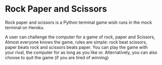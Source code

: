 # Rock Paper and Scissors
Rock paper and scissors is a Python terminal game wish runs in the mock terminal on Heroku.

A user can challenge the computer for a game of rock, paper and Scissors,
Almost everyone knows the game, rules are simple: rock beat scissors, paper beats rock and scissors beats paper.
You can play the game with your rival, the computer for as long as you like or. Alternatively, you can also choose to 
quit the game (if you are tired of winning)
